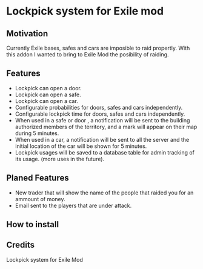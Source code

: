 # Lockpick system for Exile mod

## Motivation

Currently Exile bases, safes and cars are imposible to raid propertly. With this addon I wanted to bring to Exile Mod the posibility of raiding.

## Features
- Lockpick can open a door.
- Lockpick can open a safe.
- Lockpick can open a car.
- Configurable probabilities for doors, safes and cars independently.
- Configurable lockpick time for doors, safes and cars independently.
- When used in a safe or door , a notification will be sent to the building authorized members of the territory, and a mark will appear on their map during 5 minutes.
- When used in a car, a notification will be sent to all the server and the initial location of the car will be shown for 5 minutes.
- Lockpick usages will be saved to a database table for admin tracking of its usage. (more uses in the future).

## Planed Features
- New trader that will show the name of the people that raided you for an ammount of money.
- Email sent to the players that are under attack.

## How to install

## Credits
Lockpick system for Exile Mod
